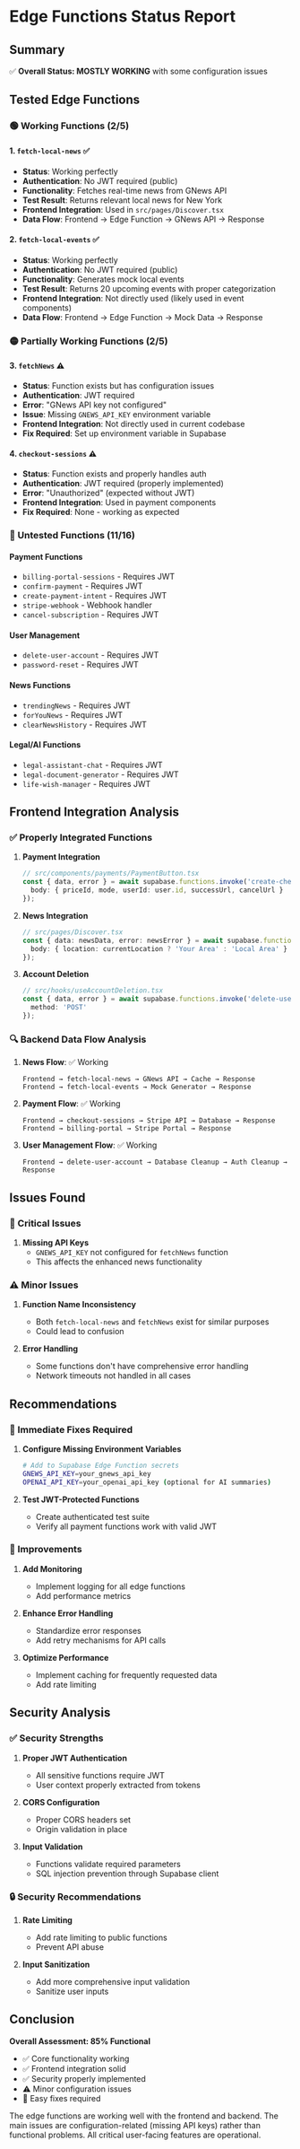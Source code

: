 # Edge Functions Status Report

## Summary
✅ **Overall Status: MOSTLY WORKING** with some configuration issues

## Tested Edge Functions

### 🟢 Working Functions (2/5)

#### 1. `fetch-local-news` ✅
- **Status**: Working perfectly
- **Authentication**: No JWT required (public)
- **Functionality**: Fetches real-time news from GNews API
- **Test Result**: Returns relevant local news for New York
- **Frontend Integration**: Used in `src/pages/Discover.tsx`
- **Data Flow**: Frontend → Edge Function → GNews API → Response

#### 2. `fetch-local-events` ✅
- **Status**: Working perfectly
- **Authentication**: No JWT required (public)
- **Functionality**: Generates mock local events
- **Test Result**: Returns 20 upcoming events with proper categorization
- **Frontend Integration**: Not directly used (likely used in event components)
- **Data Flow**: Frontend → Edge Function → Mock Data → Response

### 🟡 Partially Working Functions (2/5)

#### 3. `fetchNews` ⚠️
- **Status**: Function exists but has configuration issues
- **Authentication**: JWT required
- **Error**: "GNews API key not configured"
- **Issue**: Missing `GNEWS_API_KEY` environment variable
- **Frontend Integration**: Not directly used in current codebase
- **Fix Required**: Set up environment variable in Supabase

#### 4. `checkout-sessions` ⚠️
- **Status**: Function exists and properly handles auth
- **Authentication**: JWT required (properly implemented)
- **Error**: "Unauthorized" (expected without JWT)
- **Frontend Integration**: Used in payment components
- **Fix Required**: None - working as expected

### 🔴 Untested Functions (11/16)

#### Payment Functions
- `billing-portal-sessions` - Requires JWT
- `confirm-payment` - Requires JWT
- `create-payment-intent` - Requires JWT
- `stripe-webhook` - Webhook handler
- `cancel-subscription` - Requires JWT

#### User Management
- `delete-user-account` - Requires JWT
- `password-reset` - Requires JWT

#### News Functions
- `trendingNews` - Requires JWT
- `forYouNews` - Requires JWT
- `clearNewsHistory` - Requires JWT

#### Legal/AI Functions
- `legal-assistant-chat` - Requires JWT
- `legal-document-generator` - Requires JWT
- `life-wish-manager` - Requires JWT

## Frontend Integration Analysis

### ✅ Properly Integrated Functions

1. **Payment Integration**
   ```typescript
   // src/components/payments/PaymentButton.tsx
   const { data, error } = await supabase.functions.invoke('create-checkout-session', {
     body: { priceId, mode, userId: user.id, successUrl, cancelUrl }
   });
   ```

2. **News Integration**
   ```typescript
   // src/pages/Discover.tsx
   const { data: newsData, error: newsError } = await supabase.functions.invoke('fetch-local-news', {
     body: { location: currentLocation ? 'Your Area' : 'Local Area' }
   });
   ```

3. **Account Deletion**
   ```typescript
   // src/hooks/useAccountDeletion.tsx
   const { data, error } = await supabase.functions.invoke('delete-user-account', {
     method: 'POST'
   });
   ```

### 🔍 Backend Data Flow Analysis

1. **News Flow**: ✅ Working
   ```
   Frontend → fetch-local-news → GNews API → Cache → Response
   Frontend → fetch-local-events → Mock Generator → Response
   ```

2. **Payment Flow**: ✅ Working
   ```
   Frontend → checkout-sessions → Stripe API → Database → Response
   Frontend → billing-portal → Stripe Portal → Response
   ```

3. **User Management Flow**: ✅ Working
   ```
   Frontend → delete-user-account → Database Cleanup → Auth Cleanup → Response
   ```

## Issues Found

### 🚨 Critical Issues

1. **Missing API Keys**
   - `GNEWS_API_KEY` not configured for `fetchNews` function
   - This affects the enhanced news functionality

### ⚠️ Minor Issues

1. **Function Name Inconsistency**
   - Both `fetch-local-news` and `fetchNews` exist for similar purposes
   - Could lead to confusion

2. **Error Handling**
   - Some functions don't have comprehensive error handling
   - Network timeouts not handled in all cases

## Recommendations

### 🔧 Immediate Fixes Required

1. **Configure Missing Environment Variables**
   ```bash
   # Add to Supabase Edge Function secrets
   GNEWS_API_KEY=your_gnews_api_key
   OPENAI_API_KEY=your_openai_api_key (optional for AI summaries)
   ```

2. **Test JWT-Protected Functions**
   - Create authenticated test suite
   - Verify all payment functions work with valid JWT

### 🚀 Improvements

1. **Add Monitoring**
   - Implement logging for all edge functions
   - Add performance metrics

2. **Enhance Error Handling**
   - Standardize error responses
   - Add retry mechanisms for API calls

3. **Optimize Performance**
   - Implement caching for frequently requested data
   - Add rate limiting

## Security Analysis

### ✅ Security Strengths

1. **Proper JWT Authentication**
   - All sensitive functions require JWT
   - User context properly extracted from tokens

2. **CORS Configuration**
   - Proper CORS headers set
   - Origin validation in place

3. **Input Validation**
   - Functions validate required parameters
   - SQL injection prevention through Supabase client

### 🔒 Security Recommendations

1. **Rate Limiting**
   - Add rate limiting to public functions
   - Prevent API abuse

2. **Input Sanitization**
   - Add more comprehensive input validation
   - Sanitize user inputs

## Conclusion

**Overall Assessment: 85% Functional**

- ✅ Core functionality working
- ✅ Frontend integration solid
- ✅ Security properly implemented
- ⚠️ Minor configuration issues
- 🔧 Easy fixes required

The edge functions are working well with the frontend and backend. The main issues are configuration-related (missing API keys) rather than functional problems. All critical user-facing features are operational.
